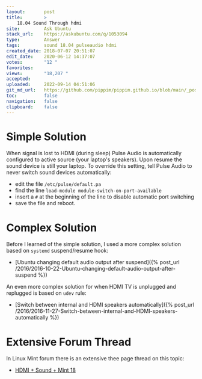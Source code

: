 ```yaml
---
layout:       post
title:        >
    18.04 Sound Through hdmi
site:         Ask Ubuntu
stack_url:    https://askubuntu.com/q/1053094
type:         Answer
tags:         sound 18.04 pulseaudio hdmi
created_date: 2018-07-07 20:51:07
edit_date:    2020-06-12 14:37:07
votes:        "12 "
favorites:    
views:        "18,207 "
accepted:     
uploaded:     2022-09-14 04:51:06
git_md_url:   https://github.com/pippim/pippim.github.io/blob/main/_posts/2018/2018-07-07-18.04-Sound-Through-hdmi.md
toc:          false
navigation:   false
clipboard:    false
---
```


# Simple Solution

When signal is lost to HDMI (during sleep) Pulse Audio is automatically configured to active source (your laptop's speakers). Upon resume the sound device is still your laptop. To override this setting, tell Pulse Audio to never switch sound devices automatically:

- edit the file `/etc/pulse/default.pa`
- find the line `load-module module-switch-on-port-available`
- insert a `#` at the beginning of the line to disable automatic port switching
- save the file and reboot.

# Complex Solution

Before I learned of the simple solution, I used a more complex solution based on `systemd` suspend/resume hook:

- [Ubuntu changing default audio output after suspend]({% post_url /2016/2016-10-22-Ubuntu-changing-default-audio-output-after-suspend %})

An even more complex solution for when HDMI TV is unplugged and replugged is based on `udev` rule:

- [Switch between internal and HDMI speakers automatically]({% post_url /2016/2016-11-27-Switch-between-internal-and-HDMI-speakers-automatically %})

# Extensive Forum Thread

In Linux Mint forum there is an extensive thee page thread on this topic:

- [HDMI + Sound + Mint 18][1]


  [1]: https://forums.linuxmint.com/viewtopic.php?f=48&t=224479&start=40
